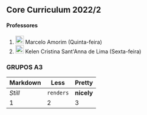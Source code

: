 ## Core Curriculum 2022/2 
#### Professores
1. <img width="22px" src="https://lh3.googleusercontent.com/a-/AOh14Gh2Vk-hOGc8pi4kyfks1Pvzo4PJ4Irc_qb_S6M=s32-c"> Marcelo Amorim (Quinta-feira)
2. <img width="22px" src="https://lh3.googleusercontent.com/a-/AOh14GhKrEUKdoE-sewb0LXGDZzYHNhVMsWrBrZMLGghXQ=s32-c"> Kelen Cristina Sant'Anna de Lima (Sexta-feira)

### GRUPOS A3

Markdown | Less | Pretty
--- | --- | ---
*Still* | `renders` | **nicely**
1 | 2 | 3  
